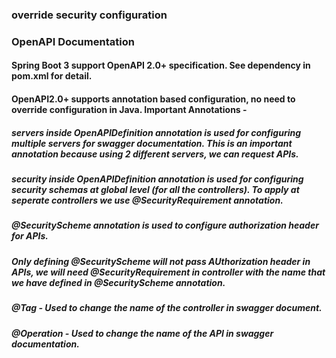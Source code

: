 ### override security configuration

### OpenAPI Documentation

#### Spring Boot 3 support OpenAPI 2.0+ specification. See dependency in pom.xml for detail.

#### OpenAPI2.0+ supports annotation based configuration, no need to override configuration in Java. Important Annotations -

##### servers inside OpenAPIDefinition annotation is used for configuring multiple servers for swagger documentation. This is an important annotation because using 2 different servers, we can request APIs.

##### security inside OpenAPIDefinition annotation is used for configuring security schemas at global level (for all the controllers). To apply at seperate controllers we use @SecurityRequirement annotation.

##### @SecurityScheme annotation is used to configure authorization header for APIs.

##### Only defining @SecurityScheme will not pass AUthorization header in APIs, we will need @SecurityRequirement in controller with the name that we have defined in @SecurityScheme annotation.

##### @Tag - Used to change the name of the controller in swagger document.

##### @Operation - Used to change the name of the API in swagger documentation.
